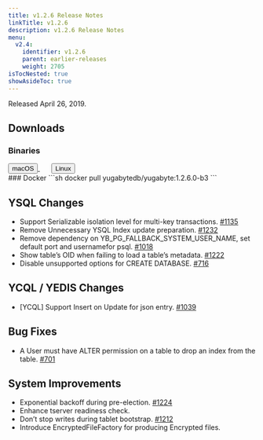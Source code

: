 ```yaml
---
title: v1.2.6 Release Notes
linkTitle: v1.2.6
description: v1.2.6 Release Notes
menu:
  v2.4:
    identifier: v1.2.6
    parent: earlier-releases
    weight: 2705
isTocNested: true
showAsideToc: true
---
```


Released April 26, 2019.

## Downloads
### Binaries
<a class="download-binary-link" href="https://downloads.yugabyte.com/yugabyte-ce-1.2.6.0-darwin.tar.gz">
  <button>
    <i class="fab fa-apple"></i><span class="download-text">macOS</span>
  </button>
</a>
&nbsp; &nbsp; &nbsp; 
<a class="download-binary-link" href="https://downloads.yugabyte.com/yugabyte-ce-1.2.6.0-linux.tar.gz">
  <button>
    <i class="fab fa-linux"></i><span class="download-text">Linux</span>
  </button>
</a>
<br />
### Docker
```sh
docker pull yugabytedb/yugabyte:1.2.6.0-b3
```

## YSQL Changes
* Support Serializable isolation level for multi-key transactions. [#1135](https://github.com/yugabyte/yugabyte-db/issues/1135)
* Remove Unnecessary YSQL Index update preparation. [#1232](https://github.com/yugabyte/yugabyte-db/issues/1232)
* Remove dependency on YB_PG_FALLBACK_SYSTEM_USER_NAME, set default port and usernamefor psql. [#1018](https://github.com/yugabyte/yugabyte-db/issues/1018)
* Show table’s OID when failing to load a table’s metadata. [#1222](https://github.com/yugabyte/yugabyte-db/issues/1222)
* Disable unsupported options for CREATE DATABASE. [#716](https://github.com/yugabyte/yugabyte-db/issues/716)

## YCQL / YEDIS Changes
* [YCQL] Support Insert on Update for json entry. [#1039](https://github.com/yugabyte/yugabyte-db/issues/1039)

## Bug Fixes
* A User must have ALTER permission on a table to drop an index from the table. [#701](https://github.com/yugabyte/yugabyte-db/issues/701)

## System Improvements
* Exponential backoff during pre-election. [#1224](https://github.com/yugabyte/yugabyte-db/issues/1224)
* Enhance tserver readiness check.
* Don’t stop writes during tablet bootstrap. [#1212](https://github.com/yugabyte/yugabyte-db/issues/1212)
* Introduce EncryptedFileFactory for producing Encrypted files.

